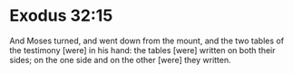 # Exodus 32:15

And Moses turned, and went down from the mount, and the two tables of the testimony [were] in his hand: the tables [were] written on both their sides; on the one side and on the other [were] they written.
